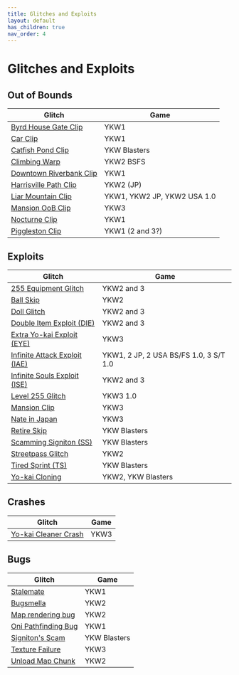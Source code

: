 ```yaml
---
title: Glitches and Exploits
layout: default
has_children: true
nav_order: 4
---
```


# Glitches and Exploits

## Out of Bounds

|Glitch|Game|
|------|----|
|[Byrd House Gate Clip](https://ykw-modding.github.io/yo-docs/glitches-and-exploits/byrd-house-gate-clip.html)|YKW1|
|[Car Clip](https://ykw-modding.github.io/yo-docs/glitches-and-exploits/car-clip.html)|YKW1|
|[Catfish Pond Clip](https://ykw-modding.github.io/yo-docs/glitches-and-exploits/catfish-pond-clip.html)|YKW Blasters|
|[Climbing Warp](https://ykw-modding.github.io/yo-docs/glitches-and-exploits/climbing-warp.html)|YKW2 BSFS|
|[Downtown Riverbank Clip](https://ykw-modding.github.io/yo-docs/glitches-and-exploits/downtown-riverbank-clip.html)|YKW1|
|[Harrisville Path Clip](https://ykw-modding.github.io/yo-docs/glitches-and-exploits/harrisville-path-clip.html)|YKW2 (JP)|
|[Liar Mountain Clip](https://ykw-modding.github.io/yo-docs/glitches-and-exploits/liar-mountain-clip.html)|YKW1, YKW2 JP, YKW2 USA 1.0|
|[Mansion OoB Clip](https://ykw-modding.github.io/yo-docs/glitches-and-exploits/mansion-oob-clip.html)|YKW3|
|[Nocturne Clip](https://ykw-modding.github.io/yo-docs/glitches-and-exploits/nocturne-clip.html)|YKW1|
|[Piggleston Clip](https://ykw-modding.github.io/yo-docs/glitches-and-exploits/piggleston-clip.html)|YKW1 (2 and 3?)|

## Exploits

|Glitch|Game|
|------|----|
|[255 Equipment Glitch](https://ykw-modding.github.io/yo-docs/glitches-and-exploits/255-equipment-glitch.html)|YKW2 and 3|
|[Ball Skip](https://ykw-modding.github.io/yo-docs/glitches-and-exploits/ball-skip.html)|YKW2|
|[Doll Glitch](https://ykw-modding.github.io/yo-docs/glitches-and-exploits/doll-glitch.html)|YKW2 and 3|
|[Double Item Exploit (DIE)](https://ykw-modding.github.io/yo-docs/glitches-and-exploits/die.html)|YKW2 and 3|
|[Extra Yo-kai Exploit (EYE)](https://ykw-modding.github.io/yo-docs/glitches-and-exploits/eye.html)|YKW3|
|[Infinite Attack Exploit (IAE)](https://ykw-modding.github.io/yo-docs/glitches-and-exploits/iae.html)|YKW1, 2 JP, 2 USA BS/FS 1.0, 3 S/T 1.0|
|[Infinite Souls Exploit (ISE)](https://ykw-modding.github.io/yo-docs/glitches-and-exploits/ise.html)|YKW2 and 3|
|[Level 255 Glitch](https://ykw-modding.github.io/yo-docs/glitches-and-exploits/level-255-glitch.html)|YKW3 1.0|
|[Mansion Clip](https://ykw-modding.github.io/yo-docs/glitches-and-exploits/mansion-clip.html)|YKW3|
|[Nate in Japan](https://ykw-modding.github.io/yo-docs/glitches-and-exploits/nate-in-japan.html)|YKW3|
|[Retire Skip](https://ykw-modding.github.io/yo-docs/glitches-and-exploits/retire-skip.html)|YKW Blasters|
|[Scamming Signiton (SS)](https://ykw-modding.github.io/yo-docs/glitches-and-exploits/scamming-signiton.html)|YKW Blasters|
|[Streetpass Glitch](https://ykw-modding.github.io/yo-docs/glitches-and-exploits/streetpass-glitch.html)|YKW2|
|[Tired Sprint (TS)](https://ykw-modding.github.io/yo-docs/glitches-and-exploits/tired-sprint.html)|YKW Blasters|
|[Yo-kai Cloning](https://ykw-modding.github.io/yo-docs/glitches-and-exploits/yo-kai-cloning.html)|YKW2, YKW Blasters|

## Crashes

|Glitch|Game|
|------|----|
|[Yo-kai Cleaner Crash](https://ykw-modding.github.io/yo-docs/glitches-and-exploits/yo-kai-cleaner-crash.html)|YKW3|

## Bugs

|Glitch|Game|
|------|----|
|[Stalemate](https://ykw-modding.github.io/yo-docs/glitches-and-exploits/stalemate.html)|YKW1|
|[Bugsmella](https://ykw-modding.github.io/yo-docs/glitches-and-exploits/bugsmella.html)|YKW2|
|[Map rendering bug](https://ykw-modding.github.io/yo-docs/glitches-and-exploits/map-rendering-bug.html)|YKW2|
|[Oni Pathfinding Bug](https://ykw-modding.github.io/yo-docs/glitches-and-exploits/oni-pathfinding-bug.html)|YKW1|
|[Signiton's Scam](https://ykw-modding.github.io/yo-docs/glitches-and-exploits/signitons-scam.html)|YKW Blasters|
|[Texture Failure](https://ykw-modding.github.io/yo-docs/glitches-and-exploits/texture-failure.html)|YKW3|
|[Unload Map Chunk](https://ykw-modding.github.io/yo-docs/glitches-and-exploits/unload-map-chunk.html)|YKW2|
